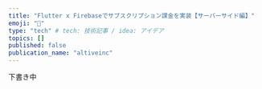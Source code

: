 ```yaml
---
title: "Flutter x Firebaseでサブスクリプション課金を実装【サーバーサイド編】"
emoji: "🍣"
type: "tech" # tech: 技術記事 / idea: アイデア
topics: []
published: false
publication_name: "altiveinc"
---
```


下書き中